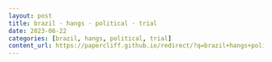 ```yaml
---
layout: post
title: brazil · hangs · political · trial
date: 2023-06-22
categories: [brazil, hangs, political, trial]
content_url: https://papercliff.github.io/redirect/?q=brazil+hangs+political+trial&tbs=cdr:1,cd_min:6/21/2023,cd_max:6/23/2023
---
```

